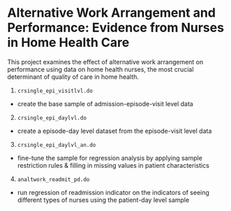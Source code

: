 # Alternative Work Arrangement and Performance: Evidence from Nurses in Home Health Care
This project examines the effect of alternative work arrangement on performance using data on home health nurses, the most crucial determinant of quality of care in home health.  

1. `crsingle_epi_visitlvl.do`
  - create the base sample of admission-episode-visit level data
2. `crsingle_epi_daylvl.do`
  - create a episode-day level dataset from the episode-visit level data
3. `crsingle_epi_daylvl_an.do`
  - fine-tune the sample for regression analysis by applying sample restriction rules & filling in missing values in patient characteristics
4. `analtwork_readmit_pd.do`
  - run regression of readmission indicator on the indicators of seeing different types of nurses using the patient-day level sample
